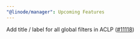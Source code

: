 ```yaml
---
"@linode/manager": Upcoming Features
---
```


Add title / label for all global filters in ACLP ([#11118](https://github.com/linode/manager/pull/11118))
